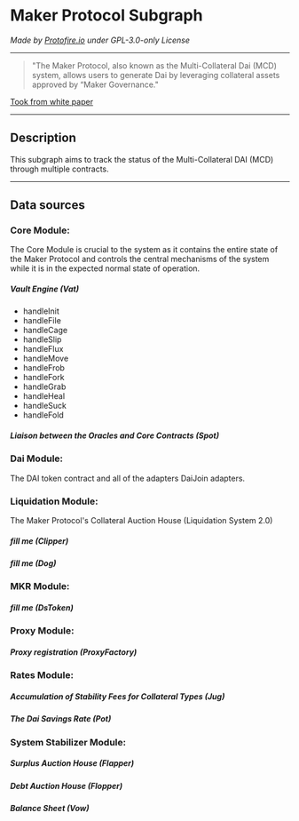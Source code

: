 # Maker Protocol Subgraph

_Made by [Protofire.io](https://protofire.io/) under GPL-3.0-only License_

---

> "The Maker Protocol, also known as the Multi-Collateral Dai (MCD) system, allows users to generate Dai by leveraging collateral assets approved by “Maker Governance."

[Took from white paper](https://makerdao.com/en/whitepaper/)

---

## Description

This subgraph aims to track the status of the Multi-Collateral DAI (MCD) through multiple contracts.

---

## Data sources

### Core Module:

The Core Module is crucial to the system as it contains the entire state of the Maker Protocol and controls the central mechanisms of the system while it is in the expected normal state of operation.

##### Vault Engine (Vat)

- handleInit
- handleFile
- handleCage
- handleSlip
- handleFlux
- handleMove
- handleFrob
- handleFork
- handleGrab
- handleHeal
- handleSuck
- handleFold

##### Liaison between the Oracles and Core Contracts (Spot)

### Dai Module:

The DAI token contract and all of the adapters DaiJoin adapters.

### Liquidation Module:

The Maker Protocol's Collateral Auction House (Liquidation System 2.0)

##### fill me (Clipper)

##### fill me (Dog)

### MKR Module:

##### fill me (DsToken)

### Proxy Module:

##### Proxy registration (ProxyFactory)

### Rates Module:

##### Accumulation of Stability Fees for Collateral Types (Jug)

##### The Dai Savings Rate (Pot)

### System Stabilizer Module:

##### Surplus Auction House (Flapper)

##### Debt Auction House (Flopper)

##### Balance Sheet (Vow)

